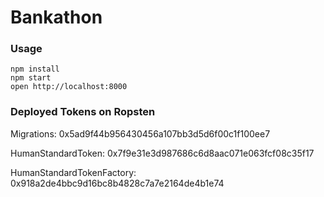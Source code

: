 Bankathon
=====================

### Usage

```
npm install
npm start
open http://localhost:8000
```

### Deployed Tokens on Ropsten


  Migrations: 0x5ad9f44b956430456a107bb3d5d6f00c1f100ee7

  HumanStandardToken: 0x7f9e31e3d987686c6d8aac071e063fcf08c35f17

  HumanStandardTokenFactory: 0x918a2de4bbc9d16bc8b4828c7a7e2164de4b1e74

